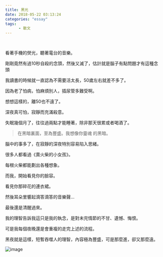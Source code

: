 ```yaml
---
title: 黑光
date: 2018-05-22 03:13:24
categories: "essay"
tags:
      - 散文
---
```


<div class="aplayer" data-id="507116418" data-server="netease" data-autoplay="true" data-type="song"></div>
<br>

看著手機的熒光，聽著電台的音樂。

剛剛竟然有過10秒自殺的念頭，然後又滅了，估計就是腦子有點問題才有這種念頭

我讀書的時候就一直認為不需要活太長，50歲左右就差不多了。

因為老了怕病，怕麻煩別人，插尿管多難受啊。

想想這樣的，離50也不遠了。

深夜真可怕，寂靜而充滿殺意。

失眠幾個月了，往往過兩點才能睡著，除非那天很累或者喝酒了。

> 在黑暗裏面，至為豐盛。我想像你靈魂 
的黑暗。

腦中的事多了，在寂靜的深夜特別容易陷入思緒。

很多人都看過《賣火柴的小女孩》。

每根火柴都能劃出各種想象。

而我，開始看見你的臉容。

看見你那碎花的連衣裙。

然後耳朵里響起滴答滴答的音樂聲...

最後還是清醒過來。

我的理智告訴我這只是我的執念，是對未完情節的不甘、遺憾、悔恨。

可是我每個夜晚還是會重複的走完上述的流程。

黑夜就是這樣，短暫吞噬人的理智，內容極為豐盛，可是那麼進，卻又那麼遠。

![image](http://p8epr77kr.bkt.clouddn.com/dark.jpg)